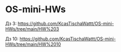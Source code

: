 # OS-mini-HWs

Дз 3: https://github.com/KcasTischaWattt/OS-mini-HWs/tree/main/HW%203

Дз 10: https://github.com/KcasTischaWattt/OS-mini-HWs/tree/main/HW%2010

